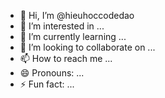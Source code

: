 - 👋 Hi, I’m @hieuhoccodedao
- 👀 I’m interested in ...
- 🌱 I’m currently learning ...
- 💞️ I’m looking to collaborate on ...
- 📫 How to reach me ...
- 😄 Pronouns: ...
- ⚡ Fun fact: ...

<!---
hieuhoccodedao/hieuhoccodedao is a ✨ special ✨ repository because its `README.md` (this file) appears on your GitHub profile.
You can click the Preview link to take a look at your changes.
--->
